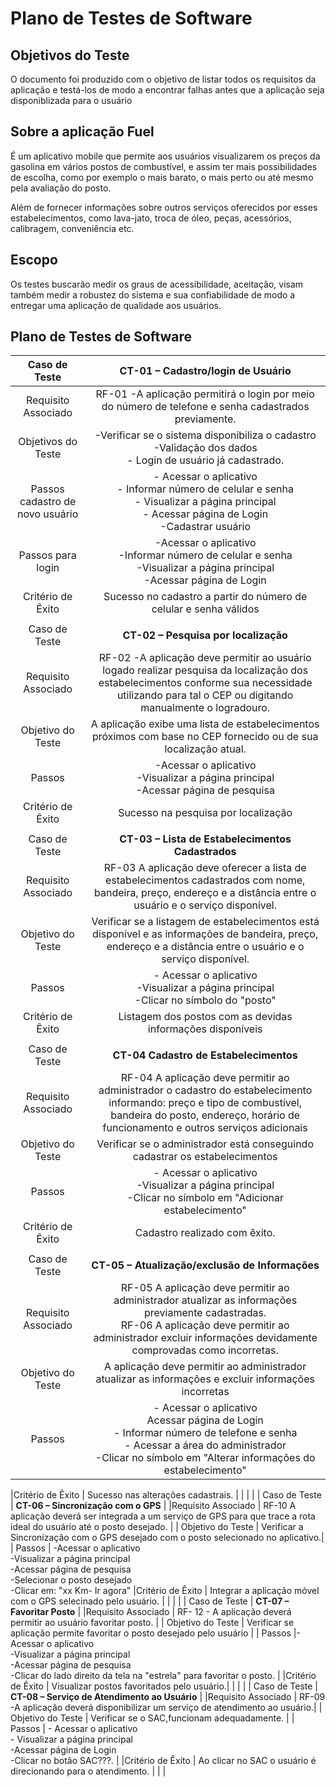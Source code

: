 # Plano de Testes de Software

## **Objetivos do Teste**

O documento foi produzido com o objetivo de listar todos os requisitos da aplicação e testá-los de modo a encontrar falhas antes que a aplicação seja disponiblizada para o usuário

##  **Sobre a aplicação Fuel**

É um aplicativo mobile que permite aos usuários visualizarem os preços da gasolina em vários postos de combustível, e assim ter mais possibilidades de escolha, como por exemplo o mais barato, o mais perto ou até mesmo pela avaliação do posto.

Além de fornecer informações sobre outros serviços oferecidos por esses estabelecimentos, como lava-jato, troca de óleo, peças, acessórios, calibragem, conveniência etc.

## **Escopo**
Os testes buscarão medir os graus de acessibilidade, aceitação, visam também medir a robustez do sistema e sua confiabilidade de modo a entregar uma aplicação de qualidade aos usuários.

## **Plano de Testes de Software**
 
| **Caso de Teste** 	| **CT-01 – Cadastro/login de Usuário** 	|
|:---:	|:---:	|
|	Requisito Associado 	| RF-01 -A aplicação permitirá o login por meio do número de telefone e senha cadastrados previamente. |
| Objetivos do Teste 	| -Verificar se o sistema disponibiliza o cadastro<br> -Validação dos dados<br> - Login de usuário já cadastrado.|
| Passos cadastro de novo usuário 	| - Acessar o aplicativo <br> - Informar número de celular e senha <br> - Visualizar a página principal<br> - Acessar página de Login<br> -Cadastrar usuário |
| Passos para login 	| -Acessar o aplicativo <br> -Informar número de celular e senha <br> -Visualizar a página principal<br> -Acessar página de Login<br> 
|Critério de Êxito |Sucesso no cadastro a partir do número de celular e senha válidos<br>|                 
|  	|  	|
| Caso de Teste 	| **CT-02 – Pesquisa por localização**	|
|Requisito Associado | RF-02	-A aplicação deve permitir ao usuário logado realizar pesquisa da localização dos estabelecimentos conforme sua necessidade utilizando para tal o CEP ou digitando manualmente o logradouro.|
| Objetivo do Teste 	| A aplicação exibe uma lista de estabelecimentos próximos com base no CEP fornecido ou de sua localização atual. |
| Passos 	| -Acessar o aplicativo<br> -Visualizar a página principal<br> -Acessar página de pesquisa |
|Critério de Êxito | Sucesso na pesquisa por localização<br>|                  
|  	|  	|
| Caso de Teste 	| **CT-03 – Lista de Estabelecimentos Cadastrados**	|
|Requisito Associado | RF-03  A aplicação deve oferecer a lista de estabelecimentos cadastrados com nome, bandeira, preço, endereço e a distância entre o usuário e o serviço disponível.|
| Objetivo do Teste 	| Verificar se a listagem de estabelecimentos está disponível e as informações de bandeira, preço, endereço e a distância entre o usuário e o serviço disponível. |
| Passos 	| - Acessar o aplicativo <br> -Visualizar a página principal<br> -Clicar no símbolo do "posto"|
|Critério de Êxito | Listagem dos postos com as devidas informações disponíveis|
|  	|  	|
| Caso de Teste 	| **CT-04 Cadastro de Estabelecimentos**	|
|Requisito Associado | RF-04 A aplicação deve permitir ao administrador o cadastro do estabelecimento informando: preço e tipo de combustível, bandeira do posto, endereço, horário de funcionamento e outros serviços adicionais <br> 
| Objetivo do Teste 	| Verificar se o administrador está conseguindo cadastrar os estabelecimentos<br> 
| Passos 	| - Acessar o aplicativo <br> -Visualizar a página principal<br> -Clicar no símbolo em "Adicionar estabelecimento"|
|Critério de Êxito | Cadastro realizado com êxito.<br>|                 
|  	|  	|
| Caso de Teste 	| **CT-05 – Atualização/exclusão de Informações** |
|Requisito Associado | RF-05 A aplicação deve permitir ao administrador atualizar as informações previamente cadastradas.<br> RF-06 A aplicação deve permitir ao administrador excluir informações devidamente comprovadas como incorretas. |
| Objetivo do Teste 	| A aplicação deve permitir ao administrador atualizar as informações e excluir informações incorretas  |
| Passos 	| -  Acessar o aplicativo <br> Acessar página de Login<br> - Informar número de telefone e senha <br> - Acessar a área do administrador<br> -Clicar no símbolo em "Alterar informações do estabelecimento"|

|Critério de Êxito |  Sucesso nas alterações cadastrais. |
|  	|  	|
| Caso de Teste 	| **CT-06 – Sincronização com o GPS**	|
|Requisito Associado | RF-10 A aplicação deverá ser integrada a um serviço de GPS para que trace a rota ideal do usuário até o posto desejado. |
| Objetivo do Teste 	| Verificar a Sincronização com o GPS desejado com o posto selecionado no aplicativo.|
| Passos 	|  -Acessar o aplicativo<br> -Visualizar a página principal<br> -Acessar página de pesquisa<br> -Selecionar o posto desejado<br> -Clicar em: "xx Km- Ir agora"
|Critério de Êxito | 	Integrar a aplicação móvel com o GPS selecinado pelo usuário. |
|  	|  	|
| Caso de Teste 	| **CT-07 – Favoritar Posto**	|
|Requisito Associado | RF- 12	- A aplicação deverá permitir ao usuário favoritar posto. |
| Objetivo do Teste 	| Verificar se aplicação permite favoritar o posto desejado pelo usuário |
| Passos 	|-Acessar o aplicativo<br> -Visualizar a página principal<br> -Acessar página de pesquisa<br> -Clicar do lado direito da tela na "estrela" para favoritar o posto. |
|Critério de Êxito | Visualizar postos favoritados pelo usuário.| 
|  	|  	|
| Caso de Teste 	| **CT-08 – Serviço de Atendimento ao Usuário**	|
|Requisito Associado | RF-09	-A aplicação deverá disponibilizar um serviço de atendimento ao usuário.|
| Objetivo do Teste 	| Verificar se o SAC,funcionam adequadamente. |
| Passos 	| - Acessar o aplicativo <br> - Visualizar a página principal<br> -Acessar página de Login<br> -Clicar no botão SAC???. |
|Critério de Êxito | Ao clicar no SAC o usuário é direcionando para o atendimento.
|  	|  	|













